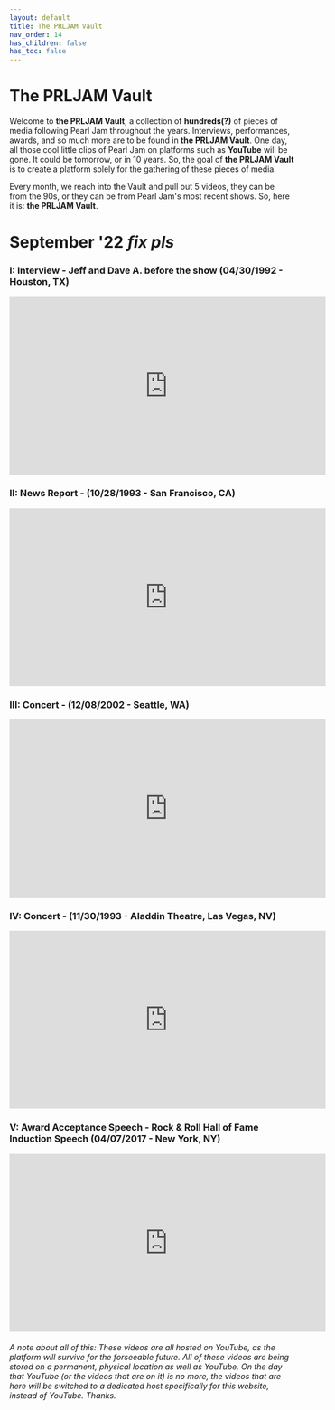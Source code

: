 ```yaml
---
layout: default
title: The PRLJAM Vault
nav_order: 14
has_children: false
has_toc: false
---
```


# The PRLJAM Vault

Welcome to **the PRLJAM Vault**, a collection of **hundreds(?)** of pieces of media following Pearl Jam throughout the years. Interviews, performances, awards, and so much more are to be found in **the PRLJAM Vault**. One day, all those cool little clips of Pearl Jam on platforms such as **YouTube** will be gone. It could be tomorrow, or in 10 years. So, the goal of **the PRLJAM Vault** is to create a platform solely for the gathering of these pieces of media. 

Every month, we reach into the Vault and pull out 5 videos, they can be from the 90s, or they can be from Pearl Jam's most recent shows. So, here it is: **the PRLJAM Vault**.

# September '22 *fix pls*

### I: **Interview** - Jeff and Dave A. before the show **(04/30/1992 - Houston, TX)**

<iframe width="560" height="315" src="https://www.youtube.com/embed/-H270ik6wsU" title="YouTube video player" frameborder="0" allow="accelerometer; autoplay; clipboard-write; encrypted-media; gyroscope; picture-in-picture" allowfullscreen></iframe>



### II: **News Report** - **(10/28/1993 - San Francisco, CA)**

<iframe width="560" height="315" src="https://www.youtube.com/embed/ihIeGkJ4msQ" title="YouTube video player" frameborder="0" allow="accelerometer; autoplay; clipboard-write; encrypted-media; gyroscope; picture-in-picture" allowfullscreen></iframe>



### III: **Concert** - **(12/08/2002 - Seattle, WA)**

<iframe width="560" height="315" src="https://www.youtube.com/embed/7ZPwrstqdXs" title="YouTube video player" frameborder="0" allow="accelerometer; autoplay; clipboard-write; encrypted-media; gyroscope; picture-in-picture" allowfullscreen></iframe>



### IV: **Concert** - **(11/30/1993 - Aladdin Theatre, Las Vegas, NV)**

<iframe width="560" height="315" src="https://www.youtube.com/embed/jxKT80yKKLw" title="YouTube video player" frameborder="0" allow="accelerometer; autoplay; clipboard-write; encrypted-media; gyroscope; picture-in-picture" allowfullscreen></iframe>



### V: **Award Acceptance Speech** - Rock & Roll Hall of Fame Induction Speech **(04/07/2017 - New York, NY)**

<iframe width="560" height="315" src="https://www.youtube.com/embed/yB1QrifcO3g" title="YouTube video player" frameborder="0" allow="accelerometer; autoplay; clipboard-write; encrypted-media; gyroscope; picture-in-picture" allowfullscreen></iframe>





###### A note about all of this: *These videos are all hosted on YouTube, as the platform will survive for the forseeable future. All of these videos are being stored on a permanent, physical location as well as YouTube. On the day that YouTube (or the videos that are on it) is no more, the videos that are here will be switched to a dedicated host specifically for this website, instead of YouTube. Thanks.*

